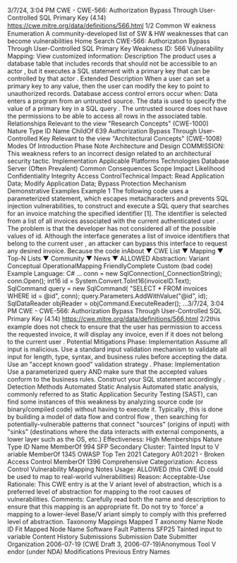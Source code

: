3/7/24, 3:04 PM CWE - CWE-566: Authorization Bypass Through User-Controlled SQL Primary Key (4.14)
https://cwe.mitre.org/data/deﬁnitions/566.html 1/2
Common W eakness Enumeration
A community-developed list of SW & HW weaknesses that can become
vulnerabilities
Home Search
CWE-566: Authorization Bypass Through User-Controlled SQL Primary Key
Weakness ID: 566
Vulnerability Mapping: 
View customized information:
 Description
The product uses a database table that includes records that should not be accessible to an actor , but it executes a SQL statement
with a primary key that can be controlled by that actor .
 Extended Description
When a user can set a primary key to any value, then the user can modify the key to point to unauthorized records.
Database access control errors occur when:
Data enters a program from an untrusted source.
The data is used to specify the value of a primary key in a SQL query .
The untrusted source does not have the permissions to be able to access all rows in the associated table.
 Relationships
 Relevant to the view "Research Concepts" (CWE-1000)
Nature Type ID Name
ChildOf 639 Authorization Bypass Through User-Controlled Key
 Relevant to the view "Architectural Concepts" (CWE-1008)
 Modes Of Introduction
Phase Note
Architecture and Design COMMISSION: This weakness refers to an incorrect design related to an architectural security tactic.
Implementation
 Applicable Platforms
Technologies
Database Server (Often Prevalent)
 Common Consequences
Scope Impact Likelihood
Confidentiality
Integrity
Access ControlTechnical Impact: Read Application Data; Modify Application Data; Bypass Protection Mechanism
 Demonstrative Examples
Example 1
The following code uses a parameterized statement, which escapes metacharacters and prevents SQL injection vulnerabilities, to
construct and execute a SQL query that searches for an invoice matching the specified identifier [1]. The identifier is selected from a
list of all invoices associated with the current authenticated user .
The problem is that the developer has not considered all of the possible values of id. Although the interface generates a list of invoice
identifiers that belong to the current user , an attacker can bypass this interface to request any desired invoice. Because the code inAbout ▼ CWE List ▼ Mapping ▼ Top-N Lists ▼ Community ▼ News ▼
ALLOWED
Abstraction: Variant
Conceptual OperationalMapping
FriendlyComplete Custom
(bad code) Example Language: C# 
...
conn = new SqlConnection(\_ConnectionString);
conn.Open();
int16 id = System.Convert.ToInt16(invoiceID.Text);
SqlCommand query = new SqlCommand( "SELECT \* FROM invoices WHERE id = @id", conn);
query.Parameters.AddWithValue("@id", id);
SqlDataReader objReader = objCommand.ExecuteReader();
...3/7/24, 3:04 PM CWE - CWE-566: Authorization Bypass Through User-Controlled SQL Primary Key (4.14)
https://cwe.mitre.org/data/deﬁnitions/566.html 2/2this example does not check to ensure that the user has permission to access the requested invoice, it will display any invoice, even if
it does not belong to the current user .
 Potential Mitigations
Phase: Implementation
Assume all input is malicious. Use a standard input validation mechanism to validate all input for length, type, syntax, and
business rules before accepting the data. Use an "accept known good" validation strategy .
Phase: Implementation
Use a parameterized query AND make sure that the accepted values conform to the business rules. Construct your SQL
statement accordingly .
 Detection Methods
Automated Static Analysis
Automated static analysis, commonly referred to as Static Application Security Testing (SAST), can find some instances of this
weakness by analyzing source code (or binary/compiled code) without having to execute it. Typically , this is done by building a
model of data flow and control flow , then searching for potentially-vulnerable patterns that connect "sources" (origins of input)
with "sinks" (destinations where the data interacts with external components, a lower layer such as the OS, etc.)
Effectiveness: High
 Memberships
Nature Type ID Name
MemberOf 994 SFP Secondary Cluster: Tainted Input to V ariable
MemberOf 1345 OWASP Top Ten 2021 Category A01:2021 - Broken Access Control
MemberOf 1396 Comprehensive Categorization: Access Control
 Vulnerability Mapping Notes
Usage: ALLOWED (this CWE ID could be used to map to real-world vulnerabilities)
Reason: Acceptable-Use
Rationale:
This CWE entry is at the V ariant level of abstraction, which is a preferred level of abstraction for mapping to the root causes of
vulnerabilities.
Comments:
Carefully read both the name and description to ensure that this mapping is an appropriate fit. Do not try to 'force' a mapping to a
lower-level Base/V ariant simply to comply with this preferred level of abstraction.
 Taxonomy Mappings
Mapped T axonomy Name Node ID Fit Mapped Node Name
Software Fault Patterns SFP25 Tainted input to variable
 Content History
 Submissions
Submission Date Submitter Organization
2006-07-19
(CWE Draft 3, 2006-07-19)Anonymous Tool V endor (under NDA)
 Modifications
 Previous Entry Names
